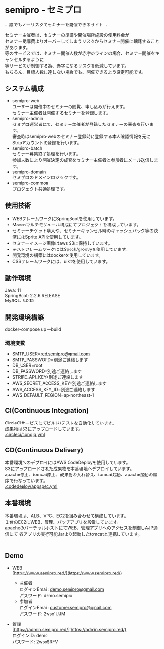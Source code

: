 # semipro - セミプロ
~ 誰でもノーリスクでセミナーを開催できるサイト ~  

セミナー主催者は、セミナーの準備や開催場所施設の使用料金が  
セミナー受講費よりオーバーしてしまうリスクからセミナー開催に躊躇することがあります。  
等のサービスでは、セミナー開催人数が赤字のラインの場合、セミナー開催をキャンセルするように  
等サービスが制御する為、赤字になるリスクを低減しています。  
もちろん、目標人数に達しない場合でも、開催できるよう設定可能です。  
  
## システム構成
- semipro-web  
ユーザーは開催中のセミナーの閲覧、申し込みが行えます。  
セミナー主催者は開催するセミナーを登録します。  
- semipro-admin  
セミプロ運営者にて、セミナー主催者が登録したセミナーの審査を行います。  
審査時はsemipro-webのセミナー登録時に登録する本人確認情報を元にStripアカウントの登録を行います。
- semipro-batch  
セミナー募集終了処理を行います。  
参加人数により開催決定の成否をセミナー主催者と参加者にメール送信します。
- semipro-domain  
セミプロのドメインロジックです。  
- semipro-common  
プロジェクト共通処理です。  

## 使用技術
- WEBフレームワークにSpringBootを使用しています。  
- Mavenマルチモジュール構成にてプロジェクトを構成しています。  
- セミナーチケット購入や、セミナーキャンセル時のキャッシュバック等の決済にはSprite APIを使用しています。  
- セミナーイメージ画像はaws S3に保持しています。  
- テストフレームワークにはSpock/groovyを使用しています。  
- 開発環境の構築にはdockerを使用しています。  
- CSSフレームワークには、uikitを使用しています。
  
## 動作環境
Java: 11  
SpringBoot: 2.2.6.RELEASE  
MySQL: 8.0.15  
  
## 開発環境構築
docker-compose up --build  
  
### 環境変数
- SMTP_USER=red.semipro@gmail.com  
- SMTP_PASSWORD=別途ご連絡します  
- DB_USER=root  
- DB_PASSWORD=別途ご連絡します  
- STRIPE_API_KEY=別途ご連絡します  
- AWS_SECRET_ACCESS_KEY=別途ご連絡します  
- AWS_ACCESS_KEY_ID=別途ご連絡します  
- AWS_DEFAULT_REGION=ap-northeast-1
  
## CI(Continuous Integration)  
CircleCIサービスにてビルド/テストを自動化しています。  
成果物はS3にアップロードしています。  
[.circleci/congig.yml](https://github.com/fujii-daisuke/semipro/blob/master/.circleci/config.yml)
  
## CD(Continuous Delivery)  
本番環境へのデプロイにはAWS CodeDeployを使用しています。  
S3にアップロードされた成果物を本番環境へデプロイしています。  
apache停止、tomcat停止、成果物の入れ替え、tomcat起動、apache起動の順序で行なっています。  
[.codedeploy/appspec.yml](https://github.com/fujii-daisuke/semipro/blob/master/.codedeploy/appspec.yml)
  
## 本番環境  
本番環境は、ALB、VPC、EC2を組み合わせて構成しています。  
１台のEC2にWEB、管理、バッチアプリを設置しています。  
apacheのバーチャルホストにてWEB、管理アプリへのアクセスを制御しAJP通信にて
各アプリの実行可能Jarより起動したtomcatと連携しています。  
　　
## Demo
- WEB  
 [https://www.semipro.red/](https://www.semipro.red/)  
  - 主催者  
  ログインEmail: demo.semipro@gmail.com  
  パスワード: demo.semipro  
  - 参加者  
  ログインEmail: customer.semipro@gmail.com  
  パスワード: 2wsx'UJM  
  
- 管理  
 [https://admin.semipro.red/](https://admin.semipro.red/)  
 ログインID: demo  
 パスワード: 2wsx$RFV


